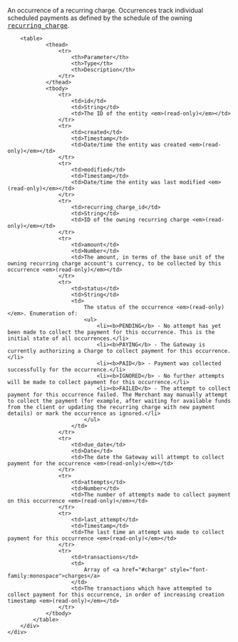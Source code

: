 <div class="method-area">
  <div class="method-copy">
    <div class="method-copy-padding">
		<p>An occurrence of a recurring charge. Occurrences track individual scheduled payments as defined by the schedule of
		the owning <a href="#recurring_charge" style="font-family:monospace">recurring_charge</a>.</p>

		<table>
				<thead>
					<tr>
						<th>Parameter</th>
						<th>Type</th>
						<th>Description</th>
					</tr>
				</thead>
				<tbody>
					<tr>
						<td>id</td>
						<td>String</td>
						<td>The ID of the entity <em>(read-only)</em></td>
					</tr>
					<tr>
						<td>created</td>
						<td>Timestamp</td>
						<td>Date/time the entity was created <em>(read-only)</em></td>
					</tr>
					<tr>
						<td>modified</td>
						<td>Timestamp</td>
						<td>Date/time the entity was last modified <em>(read-only)</em></td>
					</tr>
					<tr>
						<td>recurring_charge_id</td>
						<td>String</td>
						<td>ID of the owning recurring charge <em>(read-only)</em></td>
					</tr>
					<tr>
						<td>amount</td>
						<td>Number</td>
						<td>The amount, in terms of the base unit of the owning recurring charge account's currency, to be collected by this occurrence <em>(read-only)</em></td>
					</tr>
					<tr>
						<td>status</td>
						<td>String</td>
						<td>
							The status of the occurrence <em>(read-only)</em>. Enumeration of:
							<ul>
								<li><b>PENDING</b> - No attempt has yet been made to collect the payment for this occurrence. This is the initial state of all occurrences.</li>
								<li><b>PAYING</b> - The Gateway is currently authorizing a Charge to collect payment for this occurrence.</li>
								<li><b>PAID</b> - Payment was collected successfully for the occurrence.</li>
								<li><b>IGNORED</b> - No further attempts will be made to collect payment for this occurrence.</li>
								<li><b>FAILED</b> - The attempt to collect payment for this occurrence failed. The Merchant may manually attempt to collect the payment (for example, after waiting for available funds from the client or updating the recurring charge with new payment details) or mark the occurrence as ignored.</li>
							</ul>
						</td>
					</tr>
					<tr>
						<td>due_date</td>
						<td>Date</td>
						<td>The date the Gateway will attempt to collect payment for the occurrence <em>(read-only)</em></td>
					</tr>
					<tr>
						<td>attempts</td>
						<td>Number</td>
						<td>The number of attempts made to collect payment on this occurrence <em>(read-only)</em></td>
					</tr>
					<tr>
						<td>last_attempt</td>
						<td>Timestamp</td>
						<td>The last time an attempt was made to collect payment for this occurrence <em>(read-only)</em></td>
					</tr>
					<tr>
						<td>transactions</td>
						<td>
							Array of <a href="#charge" style="font-family:monospace">charges</a>
						</td>
						<td>The transactions which have attempted to collect payment for this occurrence, in order of increasing creation timestamp <em>(read-only)</em></td>
					</tr>
				</tbody>
			</table>
		</div>
	</div>
</div>

